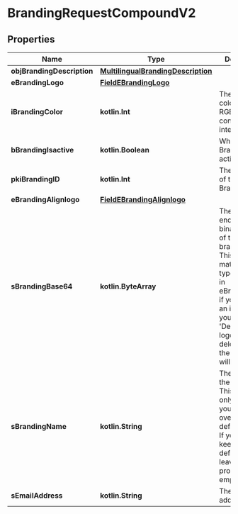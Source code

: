 
# BrandingRequestCompoundV2

## Properties
| Name | Type | Description | Notes |
| ------------ | ------------- | ------------- | ------------- |
| **objBrandingDescription** | [**MultilingualBrandingDescription**](MultilingualBrandingDescription.md) |  |  |
| **eBrandingLogo** | [**FieldEBrandingLogo**](FieldEBrandingLogo.md) |  |  |
| **iBrandingColor** | **kotlin.Int** | The primary color. This is a RGB color converted into integer |  |
| **bBrandingIsactive** | **kotlin.Boolean** | Whether the Branding is active or not |  |
| **pkiBrandingID** | **kotlin.Int** | The unique ID of the Branding |  [optional] |
| **eBrandingAlignlogo** | [**FieldEBrandingAlignlogo**](FieldEBrandingAlignlogo.md) |  |  [optional] |
| **sBrandingBase64** | **kotlin.ByteArray** | The Base64 encoded binary content of the branding logo. This need to match image type selected in eBrandingLogo if you supply an image. If you select &#39;Default&#39;, the logo will be deleted and the default one will be used. |  [optional] |
| **sBrandingName** | **kotlin.String** | The name of the Branding  This value will only be set if you wish to overwrite the default name. If you want to keep the default name, leave this property empty |  [optional] |
| **sEmailAddress** | **kotlin.String** | The email address. |  [optional] |




